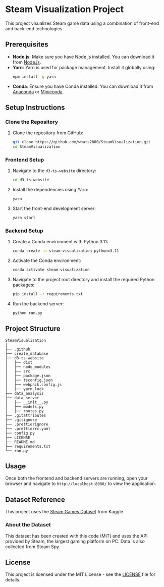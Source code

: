 # Steam Visualization Project

This project visualizes Steam game data using a combination of front-end and back-end technologies. 

## Prerequisites

- **Node.js**: Make sure you have Node.js installed. You can download it from [Node.js](https://nodejs.org/).
- **Yarn**: Yarn is used for package management. Install it globally using:
  ```bash
  npm install -g yarn
  ```
- **Conda**: Ensure you have Conda installed. You can download it from [Anaconda](https://www.anaconda.com/products/distribution) or [Miniconda](https://docs.conda.io/en/latest/miniconda.html).

## Setup Instructions

### Clone the Repository

1. Clone the repository from GitHub:
   ```bash
   git clone https://github.com/whats2000/SteamVisualization.git
   cd SteamVisualization
   ```

### Frontend Setup

1. Navigate to the `d3-ts-website` directory:
   ```bash
   cd d3-ts-website
   ```

2. Install the dependencies using Yarn:
   ```bash
   yarn
   ```

3. Start the front-end development server:
   ```bash
   yarn start
   ```

### Backend Setup

1. Create a Conda environment with Python 3.11:
   ```bash
   conda create -n steam-visualization python=3.11
   ```

2. Activate the Conda environment:
   ```bash
   conda activate steam-visualization
   ```

3. Navigate to the project root directory and install the required Python packages:
   ```bash
   pip install -r requirements.txt
   ```

4. Run the backend server:
   ```bash
   python run.py
   ```

## Project Structure

```
SteamVisualization
│
├── .github
├── create_database
├── d3-ts-website
│   ├── dist
│   ├── node_modules
│   ├── src
│   ├── package.json
│   ├── tsconfig.json
│   ├── webpack.config.js
│   ├── yarn.lock
├── data_analysis
├── data_server
│   ├── __init__.py
│   ├── models.py
│   ├── routes.py
├── .gitattributes
├── .gitignore
├── .prettierignore
├── .prettierrc.yaml
├── config.py
├── LICENSE
├── README.md
├── requirements.txt
└── run.py
```

## Usage

Once both the frontend and backend servers are running, open your browser and navigate to `http://localhost:8080/` to view the application.

## Dataset Reference

This project uses the [Steam Games Dataset](https://www.kaggle.com/datasets/fronkongames/steam-games-dataset) from Kaggle.

### About the Dataset

This dataset has been created with this code (MIT) and uses the API provided by Steam, the largest gaming platform on PC. Data is also collected from Steam Spy.

## License

This project is licensed under the MIT License - see the [LICENSE](LICENSE) file for details.
